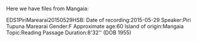Here we have files from Mangaia:

EDS1PiriMarearai20150529HSB: Date of recording:2015-05-29 Speaker:Piri Tupuna Marearai Gender:F Approximate age:60 Island of origin:Mangaia Topic:Reading Passage Duration:8'32'' (DOB 1955)
